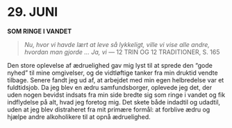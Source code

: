 # 29. JUNI

**SOM RINGE I VANDET**

> *Nu, hvor vi havde lært at leve så lykkeligt, ville vi vise alle andre, hvordan man gjorde … Ja, vi*
> — 12 TRIN OG 12 TRADITIONER, S. 165

Den store oplevelse af ædruelighed gav mig lyst til at sprede den “gode nyhed” til mine omgivelser, og de vidtløftige tanker fra min druktid vendte tilbage. Senere fandt jeg ud af, at arbejdet med min egen helbredelse var et fuldtidsjob. Da jeg blev en ædru samfundsborger, oplevede jeg det, der uden nogen bevidst indsats fra min side bredte sig som ringe i vandet og fik indflydelse på alt, hvad jeg foretog mig. Det skete både indadtil og udadtil, uden at jeg blev distraheret fra mit primære formål: at forblive ædru og hjælpe andre alkoholikere til at opnå ædruelighed.
